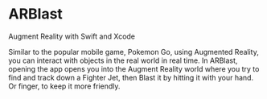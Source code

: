 # ARBlast
Augment Reality with Swift and Xcode

Similar to the popular mobile game, Pokemon Go, using Augmented Reality, you can interact with objects in the real world in real time.
In ARBlast, opening the app opens you into the Augment Reality world where you try to find and track down a Fighter Jet, then Blast it by hitting it with your hand. Or finger, to keep it more friendly.  
